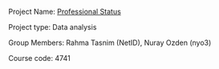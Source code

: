 Project Name: [Professional Status](https://github.com/rahma921/Spring-2023-ORIE-4741/)

Project type: Data analysis

Group Members: Rahma Tasnim (NetID), Nuray Ozden (nyo3)

Course code: 4741
